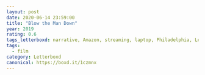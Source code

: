 ```yaml
---
layout: post 
date: 2020-06-14 23:59:00
title: "Blow the Man Down"
year: 2019
rating: 0.6
tags_letterboxd: narrative, Amazon, streaming, laptop, Philadelphia, Leah
tags:
  - film
category: Letterboxd
canonical: https://boxd.it/1czmnx
---
```

